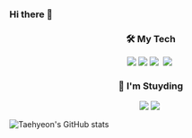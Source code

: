 ### Hi there 👋

<h3 align="center"> 🛠️ My Tech </h3>
<div align="center">
  <img src="https://img.shields.io/badge/Java-20232a.svg?style=for-the-badge&logo=jordan&logoColor=F9A03C" />
  <img src="https://img.shields.io/badge/Spring Boot-20232a.svg?style=for-the-badge&logo=spring-boot&logoColor=6DB33F" />
  <img src="https://img.shields.io/badge/Docker-20232a.svg?style=for-the-badge&logo=docker&logoColor=2496ED" />&nbsp
  <img src="https://img.shields.io/badge/Aws-F7DF1E.svg?style=for-the-badge&logo=amazon-web-services&logoColor=232F3E" />&nbsp
</div>

<h3 align="center"> 📖 I'm Stuyding </h3>
<div align="center">
  <img src="https://img.shields.io/badge/Spring Data Jpa-20232a.svg?style=for-the-badge&logo=spring-boot&logoColor=6DB33F" />
  <img src="https://img.shields.io/badge/MySQL-20232a.svg?style=for-the-badge&logo=mysql&logoColor=4479A1" />&nbsp
</div>


![Taehyeon's GitHub stats](https://github-readme-stats.vercel.app/api?username=whxogus215&show_icons=true&theme=nightowl)

